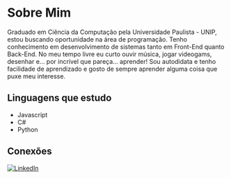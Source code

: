 # Sobre Mim
Graduado em Ciência da Computação pela Universidade Paulista - UNIP, estou buscando oportunidade na área de programação. Tenho conhecimento em desenvolvimento de sistemas tanto em Front-End quanto Back-End.
No meu tempo livre eu curto ouvir música, jogar videogams, desenhar e... por incrível que pareça... aprender! Sou autodidata e tenho facilidade de aprendizado e gosto de sempre aprender alguma coisa que puxe meu interesse. 

## Linguagens que estudo
 - Javascript
 - C#
 - Python

## Conexões
[![LinkedIn](https://img.shields.io/badge/LinkedIn-0077B5?style=for-the-badge&logo=linkedin&logoColor=fff)](https://www.linkedin.com/in/daniel-hossaki-2934011a2/)